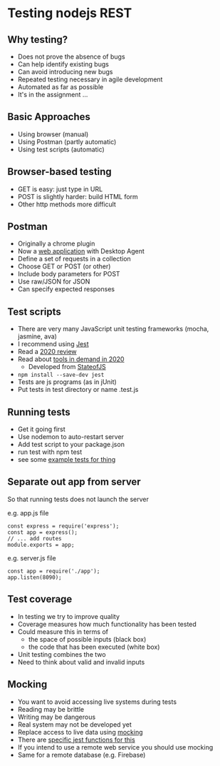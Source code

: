 # Testing nodejs REST 


## Why testing?


- Does not prove the absence of bugs
- Can help identify existing bugs
- Can avoid introducing new bugs
- Repeated testing necessary in agile development
- Automated as far as possible
- It's in the assignment ...



## Basic Approaches

- Using browser (manual)
- Using Postman (partly automatic)
- Using test scripts (automatic)


## Browser-based testing

- GET is easy: just type in URL
- POST is slightly harder: build HTML form
- Other http methods more difficult


## Postman

- Originally a chrome plugin
- Now a [web application](https://www.postman.com/) with Desktop Agent
- Define a set of requests in a collection
- Choose GET or POST (or other)
- Include body parameters for POST
- Use raw/JSON for JSON
- Can specify expected responses


## Test scripts

- There are very many JavaScript unit testing frameworks (mocha, jasmine, ava)
- I recommend using [Jest](https://jestjs.io/)
- Read a [2020 review](hhttps://medium.com/welldone-software/an-overview-of-javascript-testing-7ce7298b9870)
- Read about [tools in demand in 2020](https://blog.logrocket.com/most-in-demand-javascript-testing-tools-in-2020/)
  - Developed from [StateofJS](https://2019.stateofjs.com/)
- `npm install --save-dev jest`
- Tests are js programs (as in jUnit)
- Put tests in test directory or name .test.js


## Running tests

- Get it going first
- Use nodemon to auto-restart server
- Add test script to your package.json
- run test with npm test
- see some [example tests for thing](https://github.com/stevenaeola/gitpitch/blob/master/prog/nodejs_testing/app.test.js) 


## Separate out app from server

So that running tests does not launch the server

e.g. app.js file
```
const express = require('express');
const app = express();
// ... add routes
module.exports = app;

```
e.g. server.js file
```
const app = require('./app');
app.listen(8090);

```


## Test coverage

- In testing we try to improve quality
- Coverage measures how much functionality has been tested
- Could measure this in terms of
  - the space of possible inputs (black box)
  - the code that has been executed (white box)
- Unit testing combines the two
- Need to think about  valid and invalid inputs


## Mocking

- You want to avoid accessing live systems during tests
- Reading may be brittle
- Writing may be dangerous
- Real system may not be developed yet
- Replace access to live data using [mocking](https://en.wikipedia.org/wiki/Mock_object)
- There are [specific jest functions for this](https://jestjs.io/docs/en/mock-functions.html)
- If you intend to use a remote web service you should use mocking
- Same for a remote database (e.g. Firebase) 

